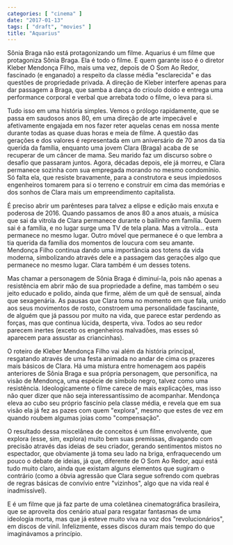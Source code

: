 ```yaml
---
categories: [ "cinema" ]
date: "2017-01-13"
tags: [ "draft", "movies" ]
title: "Aquarius"
---
```

Sônia Braga não está protagonizando um filme. Aquarius é um filme
que protagoniza Sônia Braga. Ela é todo o filme. E quem garante isso
é o diretor Kleber Mendonça Filho, mais uma vez, depois de O Som Ao
Redor, fascinado (e enganado) a respeito da classe média "esclarecida"
e das questões de propriedade privada. A direção de Kleber interfere
apenas para dar passagem a Braga, que samba a dança do crioulo doido
e entrega uma performance corporal e verbal que arrebata todo o filme,
o leva para si.

Tudo isso em uma história simples. Vemos o prólogo rapidamente,
que se passa em saudosos anos 80, em uma direção de arte impecável
e afetivamente engajada em nos fazer reter aquelas cenas em nossa
mente durante todas as quase duas horas e meia de filme. A questão
das gerações e dos valores é representada em um aniversário de
70 anos da tia querida da família, enquanto uma jovem Clara (Braga)
acaba de se recuperar de um câncer de mama. Seu marido faz um discurso
sobre o desafio que passaram juntos. Agora, décadas depois, ele já
morreu, e Clara permanece sozinha com sua empregada morando no mesmo
condomínio. Só falta ela, que resiste bravamente, para a construtora e
seus impiedosos engenheiros tomarem para si o terreno e construir em cima
das memórias e dos sonhos de Clara mais um empreendimento capitalista.

É preciso abrir um parênteses para talvez a elipse e edição mais
enxuta e poderosa de 2016. Quando passamos de anos 80 a anos atuais,
a música que sai da vitrola de Clara permanece durante o bailinho
em família. Quem sai é a família, e no lugar surge uma TV de tela
plana. Mas a vitrola... esta permanece no mesmo lugar. Outro móvel
que permanece é o que lembra a tia querida da família dos momentos de
loucura com seu amante. Mendonça Filho continua dando uma importância
aos totens da vida moderna, simbolizando através dele e a passagem das
gerações algo que permanece no mesmo lugar. Clara também é um desses
totens.

Mas chamar a personagem de Sônia Braga é diminuí-la, pois não apenas a
resistência em abrir mão de sua propriedade a define, mas também o seu
jeito educado e polido, ainda que firme, além de um quê de sensual,
ainda que sexagenária. As pausas que Clara toma no momento em que
fala, unido aos seus movimentos de rosto, constroem uma personalidade
fascinante, de alguém que já passou por muito na vida, que parece estar
perdendo as forças, mas que continua lúcida, desperta, viva. Todos ao
seu redor parecem inertes (exceto os engenheiros malvadões, mas esses
só aparecem para assustar as criancinhas).

O roteiro de Kleber Mendonça Filho vai além da história principal,
resgatando através de uma festa animada no andar de cima os
prazeres mais básicos de Clara. Há uma mistura entre homenagem aos
papéis anteriores de Sônia Braga e sua própria personagem, que
personifica, na visão de Mendonça, uma espécie de símbolo negro,
talvez como uma resistência. Ideologicamente o filme carece de mais
explicações, mas isso não quer dizer que não seja interessantíssimo
de acompanhar. Mendonça eleva ao cubo seu próprio fascínio pela
classe média, e revela que em sua visão ela já fez as pazes com quem
"explora", mesmo que estes de vez em quando roubem algumas joias como
"compensação".

O resultado dessa miscelânea de conceitos é um filme envolvente, que
explora (esse, sim, explora) muito bem suas premissas, divagando com
precisão através das ideias de seu criador, gerando sentimentos mistos
no espectador, que obviamente já toma seu lado na briga, enfraquecendo
um pouco o debate de ideias, já que, diferente de O Som Ao Redor, aqui
está tudo muito claro, ainda que existam alguns elementos que sugiram o
contrário (como a óbvia agressão que Clara segue sofrendo com quebras
de regras básicas de convívio entre "vizinhos", algo que na vida real
é inadmissível).

E é um filme que já faz parte de uma coletânea cinematográfica
brasileira, que se aproveita dos cenário atual para resgatar fantasmas
de uma ideologia morta, mas que já esteve muito viva na voz dos
"revolucionários", em discos de vinil. Infelizmente, esses discos duram
mais tempo do que imaginávamos a princípio.
